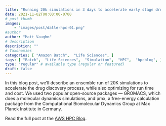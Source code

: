 ```yaml
---
title: "Running 20k simulations in 3 days to accelerate early stage drug discovery with AWS Batch"
date: 2021-11-02T00:00:00-0700
# post thumb
images:
    - "images/post/dalle-hpc-01.png"
#author
author: "Matt Vaughn"
# description
description: ""
# Taxonomies
categories: [ "Amazon Batch",  "Life Sciences", ]
tags: [ "Batch",  "Life Sciences",  "Simulation",  "HPC",  "hpcblog", ]
type: "regular" # available type (regular or featured)
draft: false
---
```


In this blog post, we’ll describe an ensemble run of 20K simulations to accelerate the drug discovery process, while also optimizing for run time and cost. We used two popular open-source packages — GROMACS, which does a molecular dynamics simulations, and pmx, a free-energy calculation package from the Computational Biomolecular Dynamics Group at Max Planck Institute in Germany.

Read the full post at the [AWS HPC Blog](https://aws.amazon.com/blogs/hpc/running-20k-simulations-in-3-days-with-aws-batch/).
